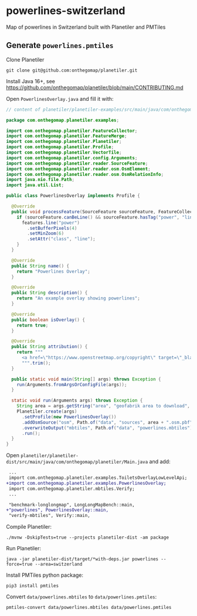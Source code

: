# powerlines-switzerland
Map of powerlines in Switzerland built with Planetiler and PMTiles

## Generate `powerlines.pmtiles`

Clone Planetiler

```
git clone git@github.com:onthegomap/planetiler.git
```

Install Java 16+, see https://github.com/onthegomap/planetiler/blob/main/CONTRIBUTING.md

Open `PowerlinesOverlay.java` and fill it with:

```java
// content of planetiler/planetiler-examples/src/main/java/com/onthegomap/planetiler/examples/PowerlinesOverlay.java

package com.onthegomap.planetiler.examples;

import com.onthegomap.planetiler.FeatureCollector;
import com.onthegomap.planetiler.FeatureMerge;
import com.onthegomap.planetiler.Planetiler;
import com.onthegomap.planetiler.Profile;
import com.onthegomap.planetiler.VectorTile;
import com.onthegomap.planetiler.config.Arguments;
import com.onthegomap.planetiler.reader.SourceFeature;
import com.onthegomap.planetiler.reader.osm.OsmElement;
import com.onthegomap.planetiler.reader.osm.OsmRelationInfo;
import java.nio.file.Path;
import java.util.List;

public class PowerlinesOverlay implements Profile {

  @Override
  public void processFeature(SourceFeature sourceFeature, FeatureCollector features) {
    if (sourceFeature.canBeLine() && sourceFeature.hasTag("power", "line")) {
      features.line("power")
        .setBufferPixels(4)
        .setMinZoom(6)
        .setAttr("class", "line");
    }
  }

  @Override
  public String name() {
    return "Powerlines Overlay";
  }

  @Override
  public String description() {
    return "An example overlay showing powerlines";
  }

  @Override
  public boolean isOverlay() {
    return true; 
  }

  @Override
  public String attribution() {
    return """
      <a href=\"https://www.openstreetmap.org/copyright\" target=\"_blank\">&copy; OpenStreetMap contributors</a>
      """.trim();
  }

  public static void main(String[] args) throws Exception {
    run(Arguments.fromArgsOrConfigFile(args));
  }

  static void run(Arguments args) throws Exception {
    String area = args.getString("area", "geofabrik area to download", "monaco");
    Planetiler.create(args)
      .setProfile(new PowerlinesOverlay())
      .addOsmSource("osm", Path.of("data", "sources", area + ".osm.pbf"), "geofabrik:" + area)
      .overwriteOutput("mbtiles", Path.of("data", "powerlines.mbtiles"))
      .run();
  }
}

```

Open `planetiler/planetiler-dist/src/main/java/com/onthegomap/planetiler/Main.java` and add:

```diff
 ...
 import com.onthegomap.planetiler.examples.ToiletsOverlayLowLevelApi;
+import com.onthegomap.planetiler.examples.PowerlinesOverlay;
 import com.onthegomap.planetiler.mbtiles.Verify;
 ...

 "benchmark-longlongmap", LongLongMapBench::main,
+"powerlines", PowerlinesOverlay::main,
 "verify-mbtiles", Verify::main,
```

Compile Planetiler:

```
./mvnw -DskipTests=true --projects planetiler-dist -am package
```

Run Planetiler:

```
java -jar planetiler-dist/target/*with-deps.jar powerlines --force=true --area=switzerland
```

Install PMTiles python package:

```
pip3 install pmtiles
```

Convert `data/powerlines.mbtiles` to `data/powerlines.pmtiles`:

```
pmtiles-convert data/powerlines.mbtiles data/powerlines.pmtiles
```
